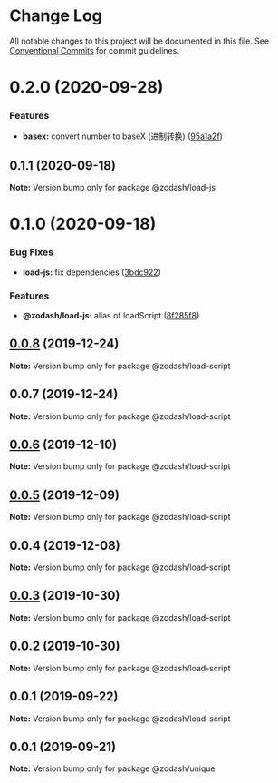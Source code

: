 # Change Log

All notable changes to this project will be documented in this file.
See [Conventional Commits](https://conventionalcommits.org) for commit guidelines.

# 0.2.0 (2020-09-28)


### Features

* **basex:** convert number to baseX (进制转换) ([95a1a2f](https://github.com/zcorky/zodash/commit/95a1a2f361d73de5caa3b8e297c1643e97e40983))





## 0.1.1 (2020-09-18)

**Note:** Version bump only for package @zodash/load-js





# 0.1.0 (2020-09-18)


### Bug Fixes

* **load-js:** fix dependencies ([3bdc922](https://github.com/zcorky/zodash/commit/3bdc9228044602211cca07d92b40a7297eeb8718))


### Features

* **@zodash/load-js:** alias of loadScript ([8f285f8](https://github.com/zcorky/zodash/commit/8f285f829dd2c5686e6265544f4c8d0536e56671))





## [0.0.8](https://github.com/zcorky/zodash/compare/@zodash/load-script@0.0.7...@zodash/load-script@0.0.8) (2019-12-24)

**Note:** Version bump only for package @zodash/load-script





## 0.0.7 (2019-12-24)

**Note:** Version bump only for package @zodash/load-script





## [0.0.6](https://github.com/zcorky/zodash/compare/@zodash/load-script@0.0.5...@zodash/load-script@0.0.6) (2019-12-10)

**Note:** Version bump only for package @zodash/load-script





## [0.0.5](https://github.com/zcorky/zodash/compare/@zodash/load-script@0.0.4...@zodash/load-script@0.0.5) (2019-12-09)

**Note:** Version bump only for package @zodash/load-script





## 0.0.4 (2019-12-08)

**Note:** Version bump only for package @zodash/load-script





## [0.0.3](https://github.com/zcorky/zodash/compare/@zodash/load-script@0.0.2...@zodash/load-script@0.0.3) (2019-10-30)

**Note:** Version bump only for package @zodash/load-script





## 0.0.2 (2019-10-30)

**Note:** Version bump only for package @zodash/load-script





## 0.0.1 (2019-09-22)

**Note:** Version bump only for package @zodash/load-script





## 0.0.1 (2019-09-21)

**Note:** Version bump only for package @zodash/unique
